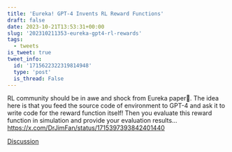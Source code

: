 ```yaml
---
title: 'Eureka! GPT-4 Invents RL Reward Functions'
draft: false
date: 2023-10-21T13:53:31+00:00
slug: '202310211353-eureka-gpt4-rl-rewards'
tags:
  - tweets
is_tweet: true
tweet_info:
  id: '1715622322319814948'
  type: 'post'
  is_thread: False
---
```




RL community should be in awe and shock from Eureka paper🫨. The idea here is that you feed the source code of environment to GPT-4 and ask it to write code for the reward function itself! Then you evaluate this reward function in simulation and provide your evaluation results… <https://x.com/DrJimFan/status/1715397393842401440>

[Discussion](https://x.com/sytelus/status/1715622322319814948)
